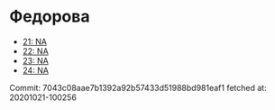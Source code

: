 # Федорова
- [21: NA](21.md)
- [22: NA](22.md)
- [23: NA](23.md)
- [24: NA](24.md)

Commit: 7043c08aae7b1392a92b57433d51988bd981eaf1
 fetched at: 20201021-100256
